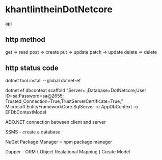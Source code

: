 # khantlintheinDotNetcore

api

http method
------------
get   => read
post  => create
put   => update
patch => update
delete => delete

http status code
----------------



dotnet tool install --global dotnet-ef

dotnet ef dbcontext scaffold "Server=.;Database=DotNetcore;User ID=sa;Password=sa@2655; Trusted_Connection=True;TrustServerCertificate=True;" Microsoft.EntityFrameworkCore.SqlServer -c AppDbContext -o EFDbContextModel


ADO.NET
connection between client and server

SSMS - create a database 

NuGet Package Manager = npm package manager 

Dapper - ORM ( Object Realational Mapping )
Create Model 
